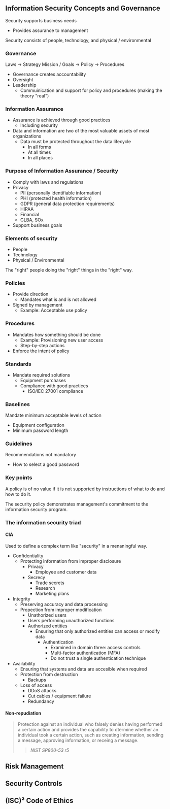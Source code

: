 ## Information Security Concepts and Governance

Security supports business needs
- Provides assurance to management

Security consists of people, technology, and physical / environmental

### Governance

Laws -> Strategy Mission / Goals -> Policy -> Procedures

- Governance creates accountability
- Oversight
- Leadership
    - Commuinication and support for policy and procedures (making the theory "real")

### Information Assurance

- Assurance is achieved through good practices
    - Including security
- Data and information are two of the most valuable assets of most organizations
    - Data must be protected throughout the data lifecycle
        - In all forms
        - At all times
        - In all places

### Purpose of Information Assurance / Security

- Comply with laws and regulations
- Privacy
    - PII (personally identifiable information)
    - PHI (protected health information)
    - GDPR (general data protection requirements)
    - HIPAA
    - Financial
    - GLBA, SOx
- Support business goals

### Elements of security

- People
- Technology
- Physical / Environmental

The "right" people doing the "right" things in the "right" way.

### Policies

- Provide direction
    - Mandates what is and is not allowed
- Signed by management
    - Example: Acceptable use policy

### Procedures

- Mandates how something should be done
    - Example: Provisioning new user access
    - Step-by-step actions
- Enforce the intent of policy

### Standards

- Mandate required solutions
    - Equipment purchases
    - Compliance with good practices
        - ISO/IEC 27001 compliance

### Baselines

Mandate minimum acceptable levels of action

- Equipment configuration
- Minimum password length

### Guidelines

Recommendations not mandatory

- How to select a good password

### Key points

A policy is of no value if it is not supported by instructions of what to do and how to do it.

The security policy demonstrates management's commitment to the information security program.

### The information security triad

#### CIA

Used to define a complex term like "security" in a menaningful way.

- Confidentiality
    - Protecting information from improper disclosure
        - Privacy
            - Employee and customer data
        - Secrecy
            - Trade secrets
            - Research
            - Marketing plans
- Integrity
    - Preserving accuracy and data processing
    - Propection from improper modification
        - Unathorized users
        - Users performing unauthorized functions
        - Authorized entities
            - Ensuring that only authorized entities can access or modify data
                - Authentication
                    - Examined in domain three: access controls
                    - Multi-factor authentication (MFA)
                    - Do not trust a single authentication technique
- Availability
    - Ensuring that systems and data are accesible when required
    - Protection from destruction
        - Backups
    - Loss of access
        - DDoS attacks
        - Cut cables / equipment failure
        - Redundancy

#### Non-repudiation

> Protection against an individual who falsely denies having performed a certain action and provides the capability to dtermine whether an individual took a certain action, such as creating information, sending a message, approving information, or receing a message.
>> <cite>NIST SP800-53 r5</cite>

## Risk Management



## Security Controls



## (ISC)² Code of Ethics

